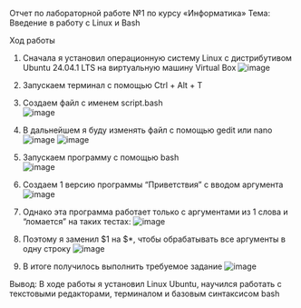 Отчет по лабораторной работе №1
по курсу «Информатика»
Тема: Введение в работу с Linux и Bash

Ход работы

1.	Сначала я установил операционную систему Linux с дистрибутивом Ubuntu 24.04.1 LTS
на виртуальную машину Virtual Box
![image](https://github.com/user-attachments/assets/62c98d45-47cb-4017-b1ec-ca6f110d5543)

3. Запускаем терминал с помощью Ctrl + Alt + T
4. Создаем файл с именем script.bash                                                
![image](https://github.com/user-attachments/assets/4f2a11fa-ace8-4da6-9f02-42790d0695aa)

6. В дальнейшем я буду изменять файл с помощью gedit или nano
![image](https://github.com/user-attachments/assets/fe59fb0d-99b8-4919-9170-8c826532c385)
![image](https://github.com/user-attachments/assets/8a91820f-7d12-4504-8831-350a9b40e874)

8. Запускаем программу с помощью bash                                              
![image](https://github.com/user-attachments/assets/ca2456a4-41d1-4dc2-badd-7b65fdbe6365)

10. Создаем 1 версию программы “Приветствия” с вводом аргумента
![image](https://github.com/user-attachments/assets/33bb84a6-b225-46e3-bea5-866d6a40324c)

12. Однако эта программа работает только с аргументами из 1 слова и “ломается” на таких тестах:
![image](https://github.com/user-attachments/assets/26ff03ef-4d18-47eb-8511-36ade919c3ba)

14. Поэтому я заменил $1 на $*, чтобы обрабатывать все аргументы в одну строку
![image](https://github.com/user-attachments/assets/8102933b-4026-4ed8-8061-86d4d4b784ac)

16. В итоге получилось выполнить требуемое задание
![image](https://github.com/user-attachments/assets/b8038a0c-caf0-4e31-80f5-fc909e4edbbb)


Вывод: 
В ходе работы я установил Linux Ubuntu, научился работать с текстовыми редакторами, терминалом и базовым синтаксисом bash 






